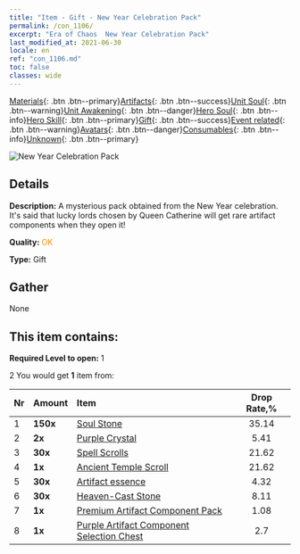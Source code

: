 ```yaml
---
title: "Item - Gift - New Year Celebration Pack"
permalink: /con_1106/
excerpt: "Era of Chaos  New Year Celebration Pack"
last_modified_at: 2021-06-30
locale: en
ref: "con_1106.md"
toc: false
classes: wide
---
```

 [Materials](/Items/){: .btn .btn--primary}[Artifacts](/Items/Artifacts/){: .btn .btn--success}[Unit Soul](/Items/UnitSoul/){: .btn .btn--warning}[Unit Awakening](/Items/UnitAwakening/){: .btn .btn--danger}[Hero Soul](/Items/HeroSoul/){: .btn .btn--info}[Hero Skill](/Items/HeroSkill/){: .btn .btn--primary}[Gift](/Items/Gift/){: .btn .btn--success}[Event related](/Items/Events/){: .btn .btn--warning}[Avatars](/Items/Avatars/){: .btn .btn--danger}[Consumables](/Items/Consumables/){: .btn .btn--info}[Unknown](/Items/Unknown/){: .btn .btn--primary}

 ![New Year Celebration Pack](/images/t/i_907298.png)

## Details
 **Description:** A mysterious pack obtained from the New Year celebration. It's said that lucky lords chosen by Queen Catherine will get rare artifact components when they open it!

 **Quality:** <span style="color: #FF8C00">OK</span>

 **Type:** Gift

## Gather

  None

## This item contains:

 **Required Level to open:** 1

 2 You would get **1** item  from:

  | Nr | Amount |     Item    | Drop Rate,% |
  |:---|:-------|:------------|:---------:|
  | 1 |  **150x** | [Soul Stone ](/Items/con_923/) | 35.14 | 
  | 2 |  **2x** | [Purple Crystal](/Items/con_720/) | 5.41 | 
  | 3 |  **30x** | [Spell Scrolls](/Items/con_694/) | 21.62 | 
  | 4 |  **1x** | [Ancient Temple Scroll](/Items/con_697/) | 21.62 | 
  | 5 |  **30x** | [Artifact essence](/Items/con_905/) | 4.32 | 
  | 6 |  **30x** | [Heaven-Cast Stone](/Items/art_188/) | 8.11 | 
  | 7 |  **1x** | [Premium Artifact Component Pack](/Items/con_1507/) | 1.08 | 
  | 8 |  **1x** | [Purple Artifact Component Selection Chest](/Items/con_1612/) | 2.7 | 
